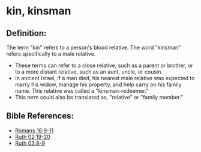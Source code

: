 # kin, kinsman #

## Definition: ##

The term "kin" refers to a person's blood relative. The word "kinsman" refers specifically to a male relative.

* These terms can refer to a close relative, such as a parent or brother, or to a more distant relative, such as an aunt, uncle, or cousin.
* In ancient Israel, if a man died, his nearest male relative was expected to marry his widow, manage his property, and help carry on his family name. This relative was called a "kinsman-redeemer."
* This term could also be translated as, "relative" or "family member."
 
## Bible References: ##

* [Romans 16:9-11](en/tn/rom/help/16/09)
* [Ruth 02:19-20](en/tn/rut/help/02/19)
* [Ruth 03:8-9](en/tn/rut/help/03/08)